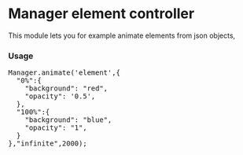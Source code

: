 <h1>Manager element controller</h1>
<p>
	This module lets you for example animate elements 
	from json objects,
</p>

<h3>Usage</h3>
<pre class="mngr-code jsHigh">
Manager.animate('element',{
  "0%":{
    "background": "red",
    "opacity": '0.5',
  },
  "100%":{
    "background": "blue",
    "opacity": "1",
  }
},"infinite",2000);
</pre>